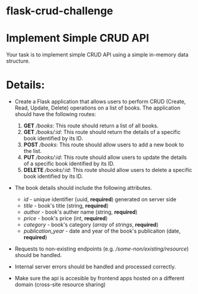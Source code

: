 # flask-crud-challenge
# Implement Simple CRUD API

Your task is to implement simple CRUD API using a simple in-memory data structure.

# Details:
  - Create a Flask application that allows users to perform CRUD (Create, Read, Update, Delete) operations on a list of books. The application should have the following routes:

       1. **GET** _/books_: This route should return a list of all books.
       2. **GET** _/books/:id_: This route should return the details of a specific book identified by its ID.
       3. **POST** _/books_: This route should allow users to add a new book to the list.
       4. **PUT** _/books/:id_: This route should allow users to update the details of a specific book identified by its ID.
       5. **DELETE** _/books/:id_: This route should allow users to delete a specific book identified by its ID.

- The book details should include the following attributes.
  - _id_ - unique identifier (uuid, **required**) generated on server side
  - _title_ - book's title (string, **required**)
  - _author_ - book's auther name (string, **required**)
  - _price_ - book's price (int, **required**)
  - _category_ - book's category (_array_ of _strings_, **required**) 
  - _publication_year_ - date and year of the book's publicaiton (date, **required**)


- Requests to non-existing endpoints (e.g. _/some-non/existing/resource_) should be handled.
- Internal server errors should be handled and processed correctly.
- Make sure the api is accesible by frontend apps hosted on a different domain (cross-site resource sharing)
